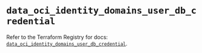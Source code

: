 # `data_oci_identity_domains_user_db_credential`

Refer to the Terraform Registry for docs: [`data_oci_identity_domains_user_db_credential`](https://registry.terraform.io/providers/oracle/oci/7.19.0/docs/data-sources/identity_domains_user_db_credential).
